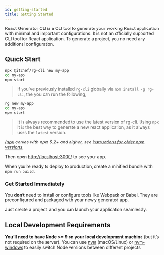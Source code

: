 ```yaml
---
id: getting-started
title: Getting Started
---
```


React Generator CLI is a CLI tool to generate your working React application with minimal and important configurations. It is not an officially supported CLI tool for React application. To generate a project, you no need any additional configuration.

## Quick Start

```sh
npx @itchef/rg-cli new my-app
cd my-app
npm start
```

> If you've previously installed `rg-cli` globally via `npm install -g rg-cli`, the you can run the following,
```sh
rg new my-app
cd my-app
npm start
```

> It is always recommended to use the latest version of rg-cli. Using `npx` it is the best way to generate a new react application, as it always uses the `latest` version.

_([npx](https://medium.com/@maybekatz/introducing-npx-an-npm-package-runner-55f7d4bd282b) comes with npm 5.2+ and higher, see [instructions for older npm versions](https://gist.github.com/gaearon/4064d3c23a77c74a3614c498a8bb1c5f))_

Then open [http://localhost:3000/](http://localhost:3000/) to see your app.

When you’re ready to deploy to production, create a minified bundle with `npm run build`.

### Get Started Immediately

You **don’t** need to install or configure tools like Webpack or Babel. They are preconfigured and packaged with your newly generated app.

Just create a project, and you can launch your application seamlessly.

## Local Development Requirements

**You’ll need to have Node >= 9 on your local development machine** (but it’s not required on the server). You can use [nvm](https://github.com/creationix/nvm#installation) (macOS/Linux) or [nvm-windows](https://github.com/coreybutler/nvm-windows#node-version-manager-nvm-for-windows) to easily switch Node versions between different projects.
